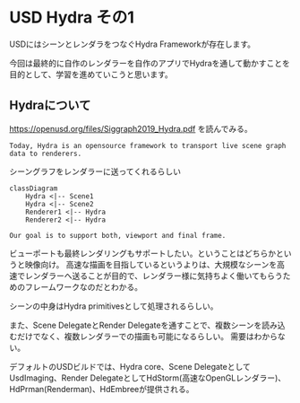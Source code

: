 # USD Hydra その1　

USDにはシーンとレンダラをつなぐHydra Frameworkが存在します。

今回は最終的に自作のレンダラーを自作のアプリでHydraを通して動かすことを目的として、学習を進めていこうと思います。

## Hydraについて

https://openusd.org/files/Siggraph2019_Hydra.pdf
を読んでみる。

~~~ 
Today, Hydra is an opensource framework to transport live scene graph data to renderers.
~~~ 

シーングラフをレンダラーに送ってくれるらしい

``` mermaid
classDiagram
    Hydra <|-- Scene1
    Hydra <|-- Scene2
    Renderer1 <|-- Hydra
    Renderer2 <|-- Hydra
```
~~~
Our goal is to support both, viewport and final frame.
~~~
ビューポートも最終レンダリングもサポートしたい。ということはどちらかというと映像向け。
高速な描画を目指しているというよりは、大規模なシーンを高速でレンダラーへ送ることが目的で、レンダラー様に気持ちよく働いてもらうためのフレームワークなのだとわかる。

シーンの中身はHydra primitivesとして処理されるらしい。

また、Scene DelegateとRender Delegateを通すことで、複数シーンを読み込むだけでなく、複数レンダラーでの描画も可能になるらしい。
需要はわからない。

デフォルトのUSDビルドでは、Hydra core、Scene DelegateとしてUsdImaging、Render DelegateとしてHdStorm(高速なOpenGLレンダラー)、HdPrman(Renderman)、HdEmbreeが提供される。
